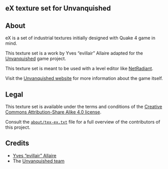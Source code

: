 eX texture set for Unvanquished
-------------------------------


About
-----

eX is a set of industrial textures initially designed with Quake 4 game in mind.

This texture set is a work by Yves “evillair” Allaire adapted for the [Unvanquished](https://unvanquished.net) game project.

This texture set is meant to be used with a level editor like [NetRadiant](https://netradiant.gitlab.io/).

Visit the [Unvanquished website](https://unvanquished.net/) for more information about the game itself.


Legal
-----

This texture set is available under the terms and conditions of the [Creative Commons Attribution-Share Alike 4.0 license](https://creativecommons.org/licenses/by-sa/4.0).

Consult the [`about/tex-ex.txt`](about/tex-ex.txt) file for a full overview of the contributors of this project.


Credits
-------

- [Yves “evillair” Allaire](https://evillair.net/)
- The [Unvanquished team](https://unvanquished.net/about/)
